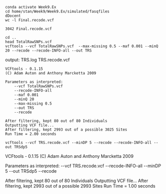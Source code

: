 ```
conda activate Week9.Ex
cd home/stan/Week9/Week9.Ex/simulated/fasqfiles
dDocent
wc -l Final.recode.vcf
```
```
3042 Final.recode.vcf
```

```
cd ..
head TotalRawSNPs.vcf
vcftools --vcf TotalRawSNPs.vcf  --max-missing 0.5 --maf 0.001 --minQ 20 --recode --recode-INFO-all --out TRS
```
output: TRS.log  TRS.recode.vcf
```
VCFtools - 0.1.15
(C) Adam Auton and Anthony Marcketta 2009

Parameters as interpreted:
	--vcf TotalRawSNPs.vcf
	--recode-INFO-all
	--maf 0.001
	--minQ 20
	--max-missing 0.5
	--out TRS
	--recode

After filtering, kept 80 out of 80 Individuals
Outputting VCF file...
After filtering, kept 2993 out of a possible 3025 Sites
Run Time = 2.00 seconds
```

```
vcftools --vcf TRS.recode.vcf --minDP 5 --recode --recode-INFO-all --out TRSdp5
```

VCFtools - 0.1.15
(C) Adam Auton and Anthony Marcketta 2009

Parameters as interpreted:
	--vcf TRS.recode.vcf
	--recode-INFO-all
	--minDP 5
	--out TRSdp5
	--recode

After filtering, kept 80 out of 80 Individuals
Outputting VCF file...
After filtering, kept 2993 out of a possible 2993 Sites
Run Time = 1.00 seconds

```

```
